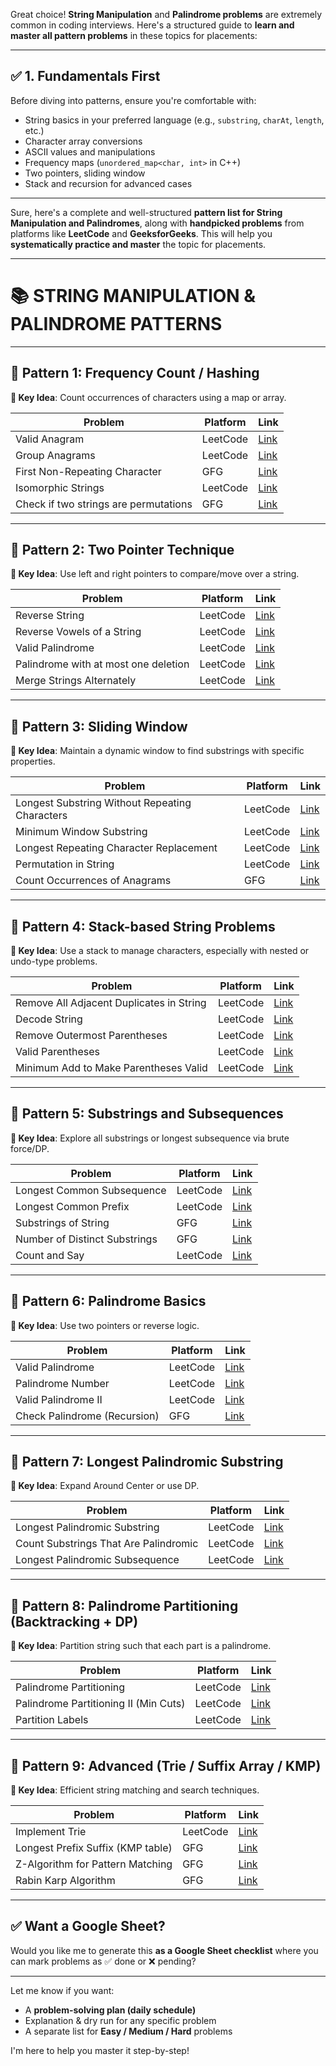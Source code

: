 Great choice! **String Manipulation** and **Palindrome problems** are extremely common in coding interviews. Here's a structured guide to **learn and master all pattern problems** in these topics for placements:

---

## ✅ 1. **Fundamentals First**

Before diving into patterns, ensure you're comfortable with:

* String basics in your preferred language (e.g., `substring`, `charAt`, `length`, etc.)
* Character array conversions
* ASCII values and manipulations
* Frequency maps (`unordered_map<char, int>` in C++)
* Two pointers, sliding window
* Stack and recursion for advanced cases

---

Sure, here's a complete and well-structured **pattern list for String Manipulation and Palindromes**, along with **handpicked problems** from platforms like **LeetCode** and **GeeksforGeeks**. This will help you **systematically practice and master** the topic for placements.

---

# 📚 STRING MANIPULATION & PALINDROME PATTERNS

---

## 🔹 **Pattern 1: Frequency Count / Hashing**

**🧠 Key Idea**: Count occurrences of characters using a map or array.

| Problem                               | Platform | Link                                                                                         |
| ------------------------------------- | -------- | -------------------------------------------------------------------------------------------- |
| Valid Anagram                         | LeetCode | [Link](https://leetcode.com/problems/valid-anagram/)                                         |
| Group Anagrams                        | LeetCode | [Link](https://leetcode.com/problems/group-anagrams/)                                        |
| First Non-Repeating Character         | GFG      | [Link](https://www.geeksforgeeks.org/given-a-string-find-its-first-non-repeating-character/) |
| Isomorphic Strings                    | LeetCode | [Link](https://leetcode.com/problems/isomorphic-strings/)                                    |
| Check if two strings are permutations | GFG      | [Link](https://www.geeksforgeeks.org/check-whether-two-strings-are-anagram-of-each-other/)   |

---

## 🔹 **Pattern 2: Two Pointer Technique**

**🧠 Key Idea**: Use left and right pointers to compare/move over a string.

| Problem                              | Platform | Link                                                              |
| ------------------------------------ | -------- | ----------------------------------------------------------------- |
| Reverse String                       | LeetCode | [Link](https://leetcode.com/problems/reverse-string/)             |
| Reverse Vowels of a String           | LeetCode | [Link](https://leetcode.com/problems/reverse-vowels-of-a-string/) |
| Valid Palindrome                     | LeetCode | [Link](https://leetcode.com/problems/valid-palindrome/)           |
| Palindrome with at most one deletion | LeetCode | [Link](https://leetcode.com/problems/valid-palindrome-ii/)        |
| Merge Strings Alternately            | LeetCode | [Link](https://leetcode.com/problems/merge-strings-alternately/)  |

---

## 🔹 **Pattern 3: Sliding Window**

**🧠 Key Idea**: Maintain a dynamic window to find substrings with specific properties.

| Problem                                        | Platform | Link                                                                                  |
| ---------------------------------------------- | -------- | ------------------------------------------------------------------------------------- |
| Longest Substring Without Repeating Characters | LeetCode | [Link](https://leetcode.com/problems/longest-substring-without-repeating-characters/) |
| Minimum Window Substring                       | LeetCode | [Link](https://leetcode.com/problems/minimum-window-substring/)                       |
| Longest Repeating Character Replacement        | LeetCode | [Link](https://leetcode.com/problems/longest-repeating-character-replacement/)        |
| Permutation in String                          | LeetCode | [Link](https://leetcode.com/problems/permutation-in-string/)                          |
| Count Occurrences of Anagrams                  | GFG      | [Link](https://www.geeksforgeeks.org/count-occurrences-of-anagrams/)                  |

---

## 🔹 **Pattern 4: Stack-based String Problems**

**🧠 Key Idea**: Use a stack to manage characters, especially with nested or undo-type problems.

| Problem                                  | Platform | Link                                                                            |
| ---------------------------------------- | -------- | ------------------------------------------------------------------------------- |
| Remove All Adjacent Duplicates in String | LeetCode | [Link](https://leetcode.com/problems/remove-all-adjacent-duplicates-in-string/) |
| Decode String                            | LeetCode | [Link](https://leetcode.com/problems/decode-string/)                            |
| Remove Outermost Parentheses             | LeetCode | [Link](https://leetcode.com/problems/remove-outermost-parentheses/)             |
| Valid Parentheses                        | LeetCode | [Link](https://leetcode.com/problems/valid-parentheses/)                        |
| Minimum Add to Make Parentheses Valid    | LeetCode | [Link](https://leetcode.com/problems/minimum-add-to-make-parentheses-valid/)    |

---

## 🔹 **Pattern 5: Substrings and Subsequences**

**🧠 Key Idea**: Explore all substrings or longest subsequence via brute force/DP.

| Problem                       | Platform | Link                                                                                       |
| ----------------------------- | -------- | ------------------------------------------------------------------------------------------ |
| Longest Common Subsequence    | LeetCode | [Link](https://leetcode.com/problems/longest-common-subsequence/)                          |
| Longest Common Prefix         | LeetCode | [Link](https://leetcode.com/problems/longest-common-prefix/)                               |
| Substrings of String          | GFG      | [Link](https://www.geeksforgeeks.org/generate-all-the-substrings-of-a-string/)             |
| Number of Distinct Substrings | GFG      | [Link](https://www.geeksforgeeks.org/count-distinct-substrings-string-using-suffix-array/) |
| Count and Say                 | LeetCode | [Link](https://leetcode.com/problems/count-and-say/)                                       |

---

## 🔹 **Pattern 6: Palindrome Basics**

**🧠 Key Idea**: Use two pointers or reverse logic.

| Problem                      | Platform | Link                                                                               |
| ---------------------------- | -------- | ---------------------------------------------------------------------------------- |
| Valid Palindrome             | LeetCode | [Link](https://leetcode.com/problems/valid-palindrome/)                            |
| Palindrome Number            | LeetCode | [Link](https://leetcode.com/problems/palindrome-number/)                           |
| Valid Palindrome II          | LeetCode | [Link](https://leetcode.com/problems/valid-palindrome-ii/)                         |
| Check Palindrome (Recursion) | GFG      | [Link](https://www.geeksforgeeks.org/c-program-check-string-palindrome-recursion/) |

---

## 🔹 **Pattern 7: Longest Palindromic Substring**

**🧠 Key Idea**: Expand Around Center or use DP.

| Problem                               | Platform | Link                                                                   |
| ------------------------------------- | -------- | ---------------------------------------------------------------------- |
| Longest Palindromic Substring         | LeetCode | [Link](https://leetcode.com/problems/longest-palindromic-substring/)   |
| Count Substrings That Are Palindromic | LeetCode | [Link](https://leetcode.com/problems/palindromic-substrings/)          |
| Longest Palindromic Subsequence       | LeetCode | [Link](https://leetcode.com/problems/longest-palindromic-subsequence/) |

---

## 🔹 **Pattern 8: Palindrome Partitioning (Backtracking + DP)**

**🧠 Key Idea**: Partition string such that each part is a palindrome.

| Problem                               | Platform | Link                                                              |
| ------------------------------------- | -------- | ----------------------------------------------------------------- |
| Palindrome Partitioning               | LeetCode | [Link](https://leetcode.com/problems/palindrome-partitioning/)    |
| Palindrome Partitioning II (Min Cuts) | LeetCode | [Link](https://leetcode.com/problems/palindrome-partitioning-ii/) |
| Partition Labels                      | LeetCode | [Link](https://leetcode.com/problems/partition-labels/)           |

---

## 🔹 **Pattern 9: Advanced (Trie / Suffix Array / KMP)**

**🧠 Key Idea**: Efficient string matching and search techniques.

| Problem                           | Platform | Link                                                                                       |
| --------------------------------- | -------- | ------------------------------------------------------------------------------------------ |
| Implement Trie                    | LeetCode | [Link](https://leetcode.com/problems/implement-trie-prefix-tree/)                          |
| Longest Prefix Suffix (KMP table) | GFG      | [Link](https://www.geeksforgeeks.org/longest-prefix-which-is-also-suffix/)                 |
| Z-Algorithm for Pattern Matching  | GFG      | [Link](https://www.geeksforgeeks.org/z-algorithm-linear-time-pattern-searching-algorithm/) |
| Rabin Karp Algorithm              | GFG      | [Link](https://www.geeksforgeeks.org/rabin-karp-algorithm-for-pattern-searching/)          |

---

## ✅ Want a Google Sheet?

Would you like me to generate this **as a Google Sheet checklist** where you can mark problems as ✅ done or ❌ pending?

---

Let me know if you want:

* A **problem-solving plan (daily schedule)**
* Explanation & dry run for any specific problem
* A separate list for **Easy / Medium / Hard** problems

I'm here to help you master it step-by-step!
